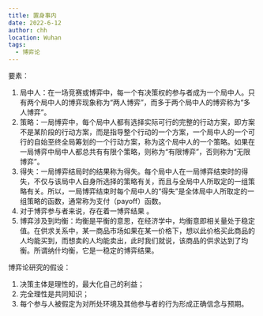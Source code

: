 ```yaml
---
title: 置身事内
date: 2022-6-12
author: chh
location: Wuhan
tags:
  - 博弈论
---
```


要素：

1. 局中人：在一场竞赛或博弈中，每一个有决策权的参与者成为一个局中人。只有两个局中人的博弈现象称为“两人博弈”，而多于两个局中人的博弈称为“多人博弈”。
2. 策略：一局博弈中，每个局中人都有选择实际可行的完整的行动方案，即方案不是某阶段的行动方案，而是指导整个行动的一个方案，一个局中人的一个可行的自始至终全局筹划的一个行动方案，称为这个局中人的一个策略。如果在一局博弈中局中人都总共有有限个策略，则称为“有限博弈”，否则称为“无限博弈”。
3. 得失：一局博弈结局时的结果称为得失。每个局中人在一局博弈结束时的得失，不仅与该局中人自身所选择的策略有关，而且与全局中人所取定的一组策略有关。所以，一局博弈结束时每个局中人的“得失”是全体局中人所取定的一组策略的函数，通常称为支付（payoff）函数。
4. 对于博弈参与者来说，存在着一博弈结果 。
5. 博弈涉及到均衡：均衡是平衡的意思，在经济学中，均衡意即相关量处于稳定值。在供求关系中，某一商品市场如果在某一价格下，想以此价格买此商品的人均能买到，而想卖的人均能卖出，此时我们就说，该商品的供求达到了均衡。所谓纳什均衡，它是一稳定的博弈结果。

博弈论研究的假设：

1. 决策主体是理性的，最大化自己的利益；
2. 完全理性是共同知识；
3. 每个参与人被假定为对所处环境及其他参与者的行为形成正确信念与预期。
